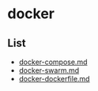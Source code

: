 # docker

## List

- [docker-compose.md](docker-compose.md)
- [docker-swarm.md](docker-swarm.md)
- [docker-dockerfile.md](docker-dockerfile.md)
